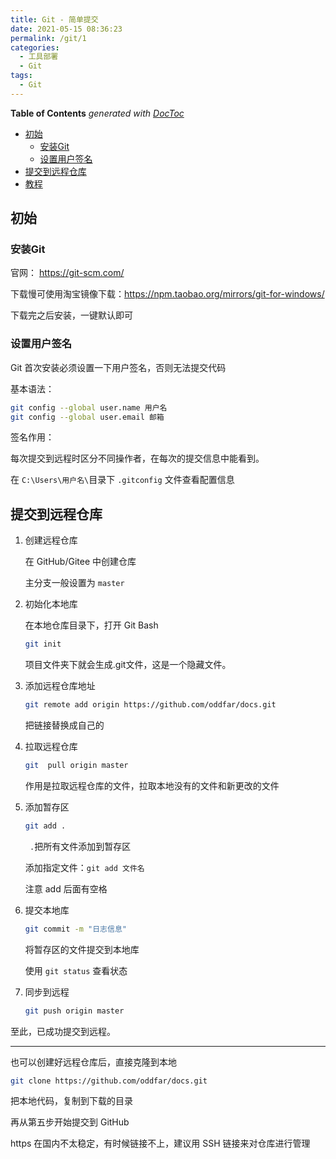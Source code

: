 ```yaml
---
title: Git - 简单提交
date: 2021-05-15 08:36:23
permalink: /git/1
categories: 
  - 工具部署
  - Git
tags: 
  - Git
---
```


<!-- START doctoc generated TOC please keep comment here to allow auto update -->
<!-- DON'T EDIT THIS SECTION, INSTEAD RE-RUN doctoc TO UPDATE -->
**Table of Contents**  *generated with [DocToc](https://github.com/thlorenz/doctoc)*

- [初始](#%E5%88%9D%E5%A7%8B)
  - [安装Git](#%E5%AE%89%E8%A3%85git)
  - [设置用户签名](#%E8%AE%BE%E7%BD%AE%E7%94%A8%E6%88%B7%E7%AD%BE%E5%90%8D)
- [提交到远程仓库](#%E6%8F%90%E4%BA%A4%E5%88%B0%E8%BF%9C%E7%A8%8B%E4%BB%93%E5%BA%93)
- [教程](#%E6%95%99%E7%A8%8B)

<!-- END doctoc generated TOC please keep comment here to allow auto update -->
## 初始

### 安装Git

官网： https://git-scm.com/

下载慢可使用淘宝镜像下载：https://npm.taobao.org/mirrors/git-for-windows/

下载完之后安装，一键默认即可



### 设置用户签名

Git 首次安装必须设置一下用户签名，否则无法提交代码

基本语法：

```sh
git config --global user.name 用户名
git config --global user.email 邮箱
```

签名作用：

每次提交到远程时区分不同操作者，在每次的提交信息中能看到。

在 `C:\Users\用户名\`目录下 `.gitconfig` 文件查看配置信息

## 提交到远程仓库

1. 创建远程仓库

   在 GitHub/Gitee 中创建仓库

   主分支一般设置为 `master`

2. 初始化本地库

   在本地仓库目录下，打开 Git Bash 

   ```sh
   git init
   ```
   项目文件夹下就会生成.git文件，这是一个隐藏文件。

3. 添加远程仓库地址

   ```sh
   git remote add origin https://github.com/oddfar/docs.git
   ```

   把链接替换成自己的

4. 拉取远程仓库

   ```sh
   git  pull origin master
   ```
   作用是拉取远程仓库的文件，拉取本地没有的文件和新更改的文件

5. 添加暂存区

   ```sh
   git add .
   ```

   ` .`把所有文件添加到暂存区

   添加指定文件：`git add 文件名`

   注意 add 后面有空格

6. 提交本地库

   ```sh
   git commit -m "日志信息"
   ```

   将暂存区的文件提交到本地库

   使用 `git status` 查看状态

7. 同步到远程

   ```sh
   git push origin master
   ```
   



至此，已成功提交到远程。

---

也可以创建好远程仓库后，直接克隆到本地

```sh
git clone https://github.com/oddfar/docs.git
```

把本地代码，复制到下载的目录

再从第五步开始提交到 GitHub

https 在国内不太稳定，有时候链接不上，建议用 SSH 链接来对仓库进行管理


